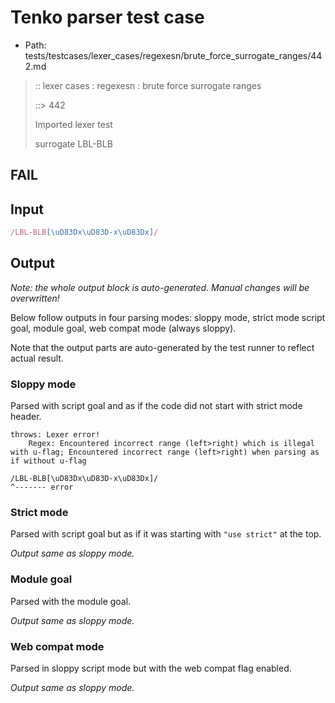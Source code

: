 # Tenko parser test case

- Path: tests/testcases/lexer_cases/regexesn/brute_force_surrogate_ranges/442.md

> :: lexer cases : regexesn : brute force surrogate ranges
>
> ::> 442
>
> Imported lexer test
>
> surrogate LBL-BLB

## FAIL

## Input

`````js
/LBL-BLB[\uD83Dx\uD83D-x\uD83Dx]/
`````

## Output

_Note: the whole output block is auto-generated. Manual changes will be overwritten!_

Below follow outputs in four parsing modes: sloppy mode, strict mode script goal, module goal, web compat mode (always sloppy).

Note that the output parts are auto-generated by the test runner to reflect actual result.

### Sloppy mode

Parsed with script goal and as if the code did not start with strict mode header.

`````
throws: Lexer error!
    Regex: Encountered incorrect range (left>right) which is illegal with u-flag; Encountered incorrect range (left>right) when parsing as if without u-flag

/LBL-BLB[\uD83Dx\uD83D-x\uD83Dx]/
^------- error
`````

### Strict mode

Parsed with script goal but as if it was starting with `"use strict"` at the top.

_Output same as sloppy mode._

### Module goal

Parsed with the module goal.

_Output same as sloppy mode._

### Web compat mode

Parsed in sloppy script mode but with the web compat flag enabled.

_Output same as sloppy mode._
